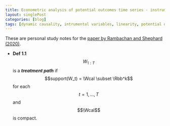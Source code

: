 ```yaml
---
title: Econometric analysis of potential outcomes time series - instruments, shocks, linearity, and the causal response function
layout: singlePost
categories: [blog]
tags: [dynamic causality, intrumental variables, linearity, potential outcomes, time series, shocks]
---
```


$$
\newcommand{\defeq}{\vcentcolon=}
\newcommand{\eqdef}{=\vcentcolon}
\newcommand{\bbl}{\Big(}
\newcommand{\bbr}{\Big)}
\newcommand{\bsbl}{\Big[}
\newcommand{\bsbr}{\Big]}
\newcommand{\argmin}{\mathop{\arg\min}}
\newcommand{\argmax}{\mathop{\arg\max}}
\newcommand{\aseq}{\stackrel{as}{=}}
\newcommand{\asto}{\xrightarrow[]{as}}
\newcommand{\pto}{\overset{p}{\to}}
\newcommand{\iid}{\stackrel{iid}{\sim}}
\newcommand{\indsim}{\stackrel{indep}{\sim}}
\newcommand{\indep}{\raisebox{0.05em}{\rotatebox[origin=c]{90}{$\models$}}}
\newcommand{\deq}{\stackrel{d}{=}}
\newcommand{\convw}{\stackrel{w}{\rightarrow}}
\newcommand{\1}{\mathbf{1}}
\newcommand{\0}{\mathbf{0}}
\newcommand{\Acal}{\mathcal{A}}
\newcommand{\Bcal}{\mathcal{B}}
\newcommand{\Ccal}{\mathcal{C}}
\newcommand{\Dcal}{\mathcal{D}}
\newcommand{\Ecal}{\mathcal{E}}
\newcommand{\Fcal}{\mathcal{F}}
\newcommand{\Gcal}{\mathcal{G}}
\newcommand{\Hcal}{\mathcal{H}}
\newcommand{\Ical}{\mathcal{I}}
\newcommand{\Jcal}{\mathcal{J}}
\newcommand{\Kcal}{\mathcal{K}}
\newcommand{\Lcal}{\mathcal{L}}
\newcommand{\Mcal}{\mathcal{M}}
\newcommand{\Ncal}{\mathcal{N}}
\newcommand{\Ocal}{\mathcal{O}}
\newcommand{\Pcal}{\mathcal{P}}
\newcommand{\Qcal}{\mathcal{Q}}
\newcommand{\Rcal}{\mathcal{R}}
\newcommand{\Scal}{\mathcal{S}}
\newcommand{\Tcal}{\mathcal{T}}
\newcommand{\Ucal}{\mathcal{U}}
\newcommand{\Vcal}{\mathcal{V}}
\newcommand{\Wcal}{\mathcal{W}}
\newcommand{\Xcal}{\mathcal{X}}
\newcommand{\Ycal}{\mathcal{Y}}
\newcommand{\Zcal}{\mathcal{Z}}
\newcommand{\Abb}{\mathbb{A}}
\newcommand{\Bmbb}{\mathbb{B}}
\newcommand{\Cbb}{\mathbb{C}}
\newcommand{\Dbb}{\mathbb{D}}
\newcommand{\Ebb}{\mathbb{E}}
\newcommand{\Fbb}{\mathbb{F}}
\newcommand{\Gbb}{\mathbb{G}}
\newcommand{\Hbb}{\mathbb{H}}
\newcommand{\Ibb}{\mathbb{I}}
\newcommand{\Jbb}{\mathbb{J}}
\newcommand{\Kbb}{\mathbb{K}}
\newcommand{\Lbb}{\mathbb{L}}
\newcommand{\Mbb}{\mathbb{M}}
\newcommand{\Nbb}{\mathbb{N}}
\newcommand{\Obb}{\mathbb{O}}
\newcommand{\Pbb}{\mathbb{P}}
\newcommand{\Qbb}{\mathbb{Q}}
\newcommand{\Rbb}{\mathbb{R}}
\newcommand{\Sbb}{\mathbb{S}}
\newcommand{\Tbb}{\mathbb{T}}
\newcommand{\Ubb}{\mathbb{U}}
\newcommand{\Vbb}{\mathbb{V}}
\newcommand{\Wbb}{\mathbb{W}}
\newcommand{\Xbb}{\mathbb{X}}
\newcommand{\Ybb}{\mathbb{Y}}
\newcommand{\Zbb}{\mathbb{Z}}
$$

These are personal study notes for the [paper by Rambachan and Shephard (2020)](https://arxiv.org/pdf/1903.01637.pdf).

- **Def 1.1** $$W_{1:T}$$ is a _**treatment path**_ if <br>
$$support(W_t) = \Wcal \subset \Rbb^k$$ for each $$t = 1, ..., T$$ and $$\Wcal$$ is compact. 


